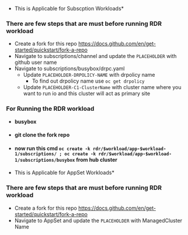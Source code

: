 * This is Applicable for Subscption Workloads*

### There are few steps that are must before running RDR workload

- Create a fork for this repo https://docs.github.com/en/get-started/quickstart/fork-a-repo
- Navigate to subscriptions/channel and update the `PLACEHOLDER` with github user name
- Navigate to subscriptions/busybox/drpc.yaml 
  - Update `PLACEHOLDER-DRPOLICY-NAME` with drpolicy name 
    - To find out drpolicy name use `oc get drpolicy`
  - Update `PLACEHOLDER-C1-ClusterName` with cluster name where you want to run io and this cluster will act as primary site

### For Running the RDR workload

- **busybox**
- #### git clone the fork repo
- #### now run this cmd **`oc create -k rdr/$workload/app-$workload-1/subscriptions/ ; oc create -k rdr/$workload/app-$workload-1/subscriptions/busybox`** from hub cluster

 
* This is Applicable for AppSet Workloads*

### There are few steps that are must before running RDR workload

- Create a fork for this repo https://docs.github.com/en/get-started/quickstart/fork-a-repo
- Navigate to AppSet and update the `PLACEHOLDER` with ManagedCluster Name
